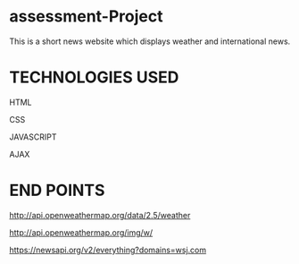 # assessment-Project

This is a short news website which displays weather and international news.
# TECHNOLOGIES USED
HTML

CSS

JAVASCRIPT

AJAX

# END POINTS

http://api.openweathermap.org/data/2.5/weather

http://api.openweathermap.org/img/w/

https://newsapi.org/v2/everything?domains=wsj.com


